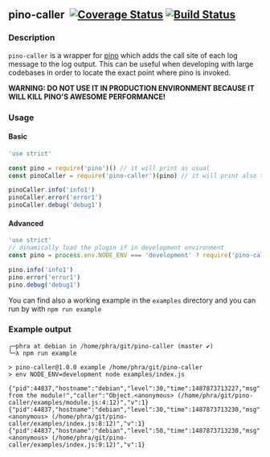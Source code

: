 ## pino-caller&nbsp;&nbsp;[![Coverage Status](https://coveralls.io/repos/github/phra/pino-caller/badge.svg?branch=master)](https://coveralls.io/github/phra/pino-caller?branch=master)&nbsp;[![Build Status](https://travis-ci.org/pinojs/pino-caller.svg?branch=master)](https://travis-ci.org/pinojs/pino-caller)

### Description
`pino-caller` is a wrapper for [pino](https://github.com/pinojs/pino) which adds the call site of each log message to the log output.
This can be useful when developing with large codebases in order to locate the exact point where pino is invoked.

**WARNING: DO NOT USE IT IN PRODUCTION ENVIRONMENT BECAUSE IT WILL KILL PINO'S AWESOME PERFORMANCE!**

### Usage

#### Basic
```js
'use strict'

const pino = require('pino')() // it will print as usual
const pinoCaller = require('pino-caller')(pino) // it will print also the calling site

pinoCaller.info('info1')
pinoCaller.error('error1')
pinoCaller.debug('debug1')
```

#### Advanced
```js
'use strict'
// dinamically load the plugin if in development environment
const pino = process.env.NODE_ENV === 'development' ? require('pino-caller')(require('pino')()) : require('pino')()

pino.info('info1')
pino.error('error1')
pino.debug('debug1')
```

You can find also a working example in the `examples` directory and you can run by with `npm run example`

### Example output

```
╭─phra at debian in /home/phra/git/pino-caller (master ✔)
╰─λ npm run example

> pino-caller@1.0.0 example /home/phra/git/pino-caller
> env NODE_ENV=development node examples/index.js

{"pid":44837,"hostname":"debian","level":30,"time":1487873713227,"msg":"hello from the module!","caller":"Object.<anonymous> (/home/phra/git/pino-caller/examples/module.js:4:12)","v":1}
{"pid":44837,"hostname":"debian","level":30,"time":1487873713230,"msg":"info1","caller":"Object.<anonymous> (/home/phra/git/pino-caller/examples/index.js:8:12)","v":1}
{"pid":44837,"hostname":"debian","level":50,"time":1487873713230,"msg":"error1","caller":"Object.<anonymous> (/home/phra/git/pino-caller/examples/index.js:9:12)","v":1}
```
